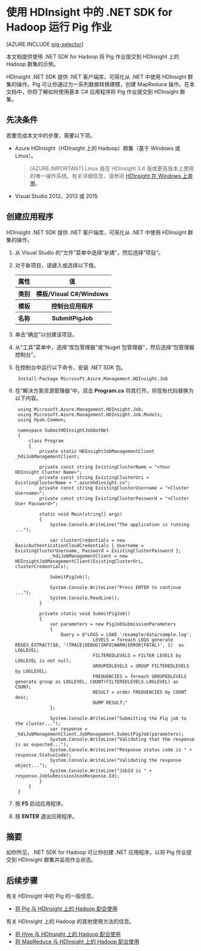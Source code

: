 <properties
    pageTitle="在 HDInsight 中将 Hadoop Pig 与 .NET 配合使用 | Azure"
    description="了解如何使用 .NET SDK for Hadoop 将 Pig 作业提交到 HDInsight 上的 Hadoop。"
    services="hdinsight"
    documentationcenter=".net"
    author="Blackmist"
    manager="jhubbard"
    editor="cgronlun"
    tags="azure-portal" />
<tags
    ms.assetid="fa11d49a-328c-47e7-b16d-e7ed2a453195"
    ms.service="hdinsight"
    ms.devlang="dotnet"
    ms.topic="article"
    ms.tgt_pltfrm="na"
    ms.workload="big-data"
    ms.date="02/08/2017"
    wacn.date="03/10/2017"
    ms.author="larryfr" />

# 使用 HDInsight 中的 .NET SDK for Hadoop 运行 Pig 作业
[AZURE.INCLUDE [pig-selector](../../includes/hdinsight-selector-use-pig.md)]

本文档提供使用 .NET SDK for Hadoop 将 Pig 作业提交到 HDInsight 上的 Hadoop 群集的示例。

HDInsight .NET SDK 提供 .NET 客户端库，可简化从 .NET 中使用 HDInsight 群集的操作。Pig 可让你通过为一系列数据转换建模，创建 MapReduce 操作。在本文档中，你将了解如何使用基本 C# 应用程序将 Pig 作业提交到 HDInsight 群集。

## <a id="prereq"></a>先决条件

若要完成本文中的步骤，需要以下项。

* Azure HDInsight（HDInsight 上的 Hadoop）群集（基于 Windows 或 Linux）。

    > [AZURE.IMPORTANT]
    Linux 是在 HDInsight 3.4 版或更高版本上使用的唯一操作系统。有关详细信息，请参阅 [HDInsight 在 Windows 上弃用](/documentation/articles/hdinsight-component-versioning/#hdi-version-32-and-33-nearing-deprecation-date)。

* Visual Studio 2012、2013 或 2015

## <a id="create"></a>创建应用程序

HDInsight .NET SDK 提供 .NET 客户端库，可简化从 .NET 中使用 HDInsight 群集的操作。

1. 从 Visual Studio 的“文件”菜单中选择“新建”，然后选择“项目”。

2. 对于新项目，请键入或选择以下值。
   
    <table>
    <tr>
    <th>属性</th>
    <th>值</th>
    </tr>
    <tr>
    <th>类别</th>
    <th>模板/Visual C#/Windows</th>
    </tr>
    <tr>
    <th>模板</th>
    <th>控制台应用程序</th>
    </tr>
    <tr>
    <th>名称</th>
    <th>SubmitPigJob</th>
    </tr>
    </table>

3. 单击“确定”以创建该项目。

4. 从“工具”菜单中，选择“库包管理器”或“Nuget 包管理器”，然后选择“包管理器控制台”。

5. 在控制台中运行以下命令，安装 .NET SDK 包。
   
        Install-Package Microsoft.Azure.Management.HDInsight.Job

6. 在“解决方案资源管理器”中，双击 **Program.cs** 将其打开。将现有代码替换为以下内容。

        using Microsoft.Azure.Management.HDInsight.Job;
        using Microsoft.Azure.Management.HDInsight.Job.Models;
        using Hyak.Common;

        namespace SubmitHDInsightJobDotNet
        {
            class Program
            {
                private static HDInsightJobManagementClient _hdiJobManagementClient;

                private const string ExistingClusterName = "<Your HDInsight Cluster Name>";
                private const string ExistingClusterUri = ExistingClusterName + ".azurehdinsight.cn";
                private const string ExistingClusterUsername = "<Cluster Username>";
                private const string ExistingClusterPassword = "<Cluster User Password>";

                static void Main(string[] args)
                {
                    System.Console.WriteLine("The application is running ...");

                    var clusterCredentials = new BasicAuthenticationCloudCredentials { Username = ExistingClusterUsername, Password = ExistingClusterPassword };
                    _hdiJobManagementClient = new HDInsightJobManagementClient(ExistingClusterUri, clusterCredentials);

                    SubmitPigJob();

                    System.Console.WriteLine("Press ENTER to continue ...");
                    System.Console.ReadLine();
                }

                private static void SubmitPigJob()
                {
                    var parameters = new PigJobSubmissionParameters
                    {
                        Query = @"LOGS = LOAD '/example/data/sample.log';
                                    LEVELS = foreach LOGS generate REGEX_EXTRACT($0, '(TRACE|DEBUG|INFO|WARN|ERROR|FATAL)', 1)  as LOGLEVEL;
                                    FILTEREDLEVELS = FILTER LEVELS by LOGLEVEL is not null;
                                    GROUPEDLEVELS = GROUP FILTEREDLEVELS by LOGLEVEL;
                                    FREQUENCIES = foreach GROUPEDLEVELS generate group as LOGLEVEL, COUNT(FILTEREDLEVELS.LOGLEVEL) as COUNT;
                                    RESULT = order FREQUENCIES by COUNT desc;
                                    DUMP RESULT;"
                    };

                    System.Console.WriteLine("Submitting the Pig job to the cluster...");
                    var response = _hdiJobManagementClient.JobManagement.SubmitPigJob(parameters);
                    System.Console.WriteLine("Validating that the response is as expected...");
                    System.Console.WriteLine("Response status code is " + response.StatusCode);
                    System.Console.WriteLine("Validating the response object...");
                    System.Console.WriteLine("JobId is " + response.JobSubmissionJsonResponse.Id);
                }
            }
        }

7. 按 **F5** 启动应用程序。

8. 按 **ENTER** 退出应用程序。

## <a id="summary"></a>摘要

如你所见，.NET SDK for Hadoop 可让你创建 .NET 应用程序，以将 Pig 作业提交到 HDInsight 群集并监视作业状态。

## <a id="nextsteps"></a>后续步骤

有关 HDInsight 中的 Pig 的一般信息。

* [将 Pig 与 HDInsight 上的 Hadoop 配合使用](/documentation/articles/hdinsight-use-pig/)

有关 HDInsight 上的 Hadoop 的其他使用方法的信息。

* [将 Hive 与 HDInsight 上的 Hadoop 配合使用](/documentation/articles/hdinsight-use-hive/)
* [将 MapReduce 与 HDInsight 上的 Hadoop 配合使用](/documentation/articles/hdinsight-use-mapreduce/)

[preview-portal]: https://portal.azure.cn/

<!---HONumber=Mooncake_0306_2017-->
<!--Update_Description: add information about HDInsight Windows is going to be abandoned and update some code-->